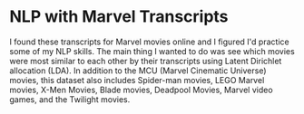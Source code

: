 # NLP with Marvel Transcripts

I found these transcripts for Marvel movies online and I figured I'd practice some of my NLP skills. The main thing I wanted to do was see which movies were most similar to each other by their transcripts using Latent Dirichlet allocation (LDA). In addition to the MCU (Marvel Cinematic Universe) movies, this dataset also includes Spider-man movies, LEGO Marvel movies, X-Men Movies, Blade movies, Deadpool Movies, Marvel video games, and the Twilight movies.